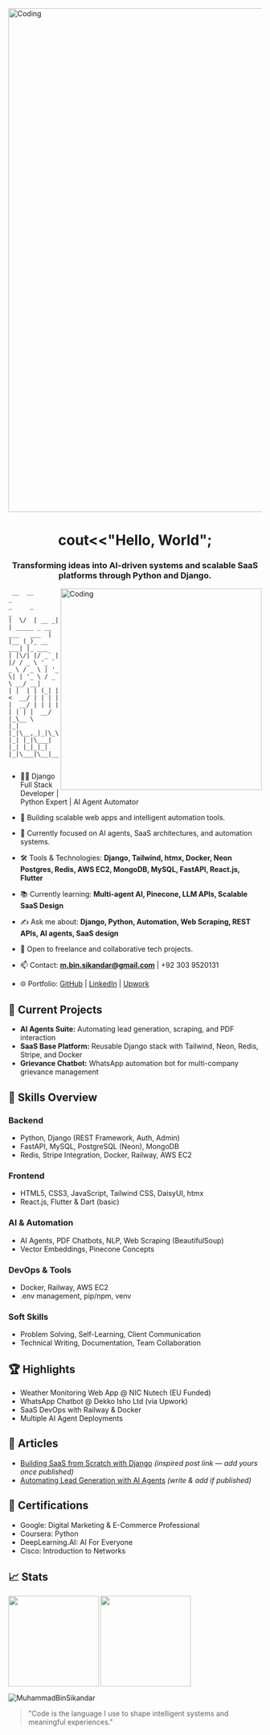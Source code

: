 <img align="center" alt="Coding" width="1000" src="https://i.gifer.com/33HI.gif">
<h1 align="center">cout<<"Hello, World";</h1>
<h3 align="center">Transforming ideas into AI-driven systems and scalable SaaS platforms through Python and Django.</h3>
<img align="right" alt="Coding" width="400" src="https://gifimage.net/wp-content/uploads/2017/10/code-gif-7.gif">

```
 __  __       _                          _     _            _       
|  \/  | __ _| | _____ _ __ ___   ___  | |__ (_)_ __   ___| |_ ___ 
| |\/| |/ _` | |/ / _ \ '_ ` _ \ / _ \ | '_ \| | '_ \ / _ \ __/ __|
| |  | | (_| |   <  __/ | | | | |  __/ | | | | | | | |  __/ |_\__ \
|_|  |_|\__,_|_|\_\___|_| |_| |_|\___| |_| |_|_|_| |_|\___|\__|___/
                                                                   
```

* 👨‍💻 Django Full Stack Developer | Python Expert | AI Agent Automator

* 🧠 Building scalable web apps and intelligent automation tools.

* 🔭 Currently focused on AI agents, SaaS architectures, and automation systems.

* 🛠️ Tools & Technologies: **Django, Tailwind, htmx, Docker, Neon Postgres, Redis, AWS EC2, MongoDB, MySQL, FastAPI, React.js, Flutter**

* 📚 Currently learning: **Multi-agent AI, Pinecone, LLM APIs, Scalable SaaS Design**

* ✍️ Ask me about: **Django, Python, Automation, Web Scraping, REST APIs, AI agents, SaaS design**

* 🤝 Open to freelance and collaborative tech projects.

* 📫 Contact: **[m.bin.sikandar@gmail.com](mailto:m.bin.sikandar@gmail.com)** | +92 303 9520131

* 🌐 Portfolio: [GitHub](https://github.com/MuhammadBinSikandar) | [LinkedIn](https://www.linkedin.com/in/muhammad-bin-sikandar) | [Upwork](https://www.upwork.com/freelancers/~019d8d68beb4874464?mp_source=share)

## 🧠 Current Projects

* **AI Agents Suite:** Automating lead generation, scraping, and PDF interaction
* **SaaS Base Platform:** Reusable Django stack with Tailwind, Neon, Redis, Stripe, and Docker
* **Grievance Chatbot:** WhatsApp automation bot for multi-company grievance management

## 🚀 Skills Overview

### Backend

* Python, Django (REST Framework, Auth, Admin)
* FastAPI, MySQL, PostgreSQL (Neon), MongoDB
* Redis, Stripe Integration, Docker, Railway, AWS EC2

### Frontend

* HTML5, CSS3, JavaScript, Tailwind CSS, DaisyUI, htmx
* React.js, Flutter & Dart (basic)

### AI & Automation

* AI Agents, PDF Chatbots, NLP, Web Scraping (BeautifulSoup)
* Vector Embeddings, Pinecone Concepts

### DevOps & Tools

* Docker, Railway, AWS EC2
* .env management, pip/npm, venv

### Soft Skills

* Problem Solving, Self-Learning, Client Communication
* Technical Writing, Documentation, Team Collaboration

## 🏆 Highlights

* Weather Monitoring Web App @ NIC Nutech (EU Funded)
* WhatsApp Chatbot @ Dekko Isho Ltd (via Upwork)
* SaaS DevOps with Railway & Docker
* Multiple AI Agent Deployments

## 📘 Articles

* [Building SaaS from Scratch with Django](https://medium.com/@ahmadexe/fluttergo-a-fullstack-master-class-20154dd1d0e5) *(inspired post link — add yours once published)*
* [Automating Lead Generation with AI Agents](#) *(write & add if published)*

## 📜 Certifications

* Google: Digital Marketing & E-Commerce Professional
* Coursera: Python
* DeepLearning.AI: AI For Everyone
* Cisco: Introduction to Networks

## 📈 Stats

<p><img height=180em align="left" src="https://github-readme-stats.vercel.app/api/top-langs/?username=MuhammadBinSikandar&layout=compact&hide=html,cmake&theme=github_dark" /></p>
<p><img height=180em align="center" src="https://github-readme-stats.vercel.app/api?username=MuhammadBinSikandar&theme=github_dark&show_icons=true&count_private=true" /></p>

<p align="left"> <img src="https://komarev.com/ghpvc/?username=MuhammadBinSikandar&label=Profile%20views&color=0e75b6&style=flat" alt="MuhammadBinSikandar" /> </p>

> "Code is the language I use to shape intelligent systems and meaningful experiences."
